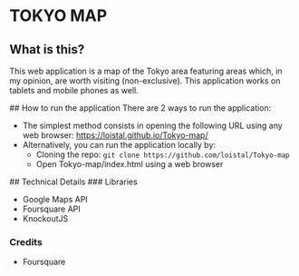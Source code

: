 # TOKYO MAP

## What is this?
This web application is a map of the Tokyo area featuring areas which,
in my opinion, are worth visiting (non-exclusive).
This application works on tablets and mobile phones as well.

## How to run the application
There are 2 ways to run the application:

* The simplest method consists in opening the following URL using any web browser: <a href="https://loistal.github.io/Tokyo-map/">https://loistal.github.io/Tokyo-map/</a>
* Alternatively, you can run the application locally by:
	* Cloning the repo: ```git clone https://github.com/loistal/Tokyo-map```
	* Open Tokyo-map/index.html using a web browser

## Technical Details
### Libraries
* Google Maps API
* Foursquare API
* KnockoutJS

### Credits
* Foursquare
